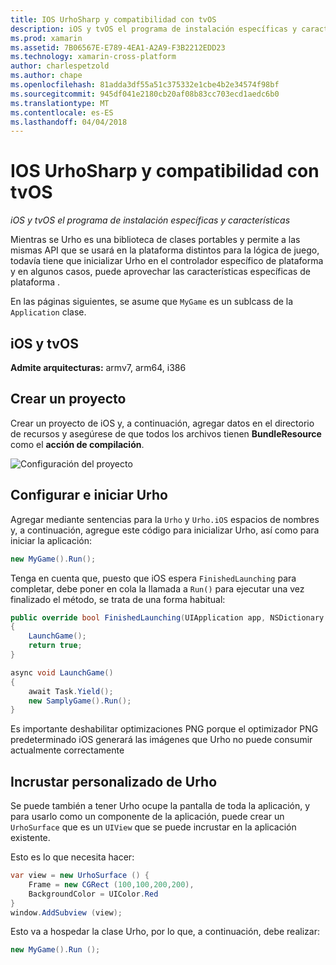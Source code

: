 ```yaml
---
title: IOS UrhoSharp y compatibilidad con tvOS
description: iOS y tvOS el programa de instalación específicas y características para UrhoSharp.
ms.prod: xamarin
ms.assetid: 7B06567E-E789-4EA1-A2A9-F3B2212EDD23
ms.technology: xamarin-cross-platform
author: charlespetzold
ms.author: chape
ms.openlocfilehash: 81adda3df55a51c375332e1cbe4b2e34574f98bf
ms.sourcegitcommit: 945df041e2180cb20af08b83cc703ecd1aedc6b0
ms.translationtype: MT
ms.contentlocale: es-ES
ms.lasthandoff: 04/04/2018
---
```

# <a name="urhosharp-ios-and-tvos-support"></a>IOS UrhoSharp y compatibilidad con tvOS

_iOS y tvOS el programa de instalación específicas y características_

Mientras se Urho es una biblioteca de clases portables y permite a las mismas API que se usará en la plataforma distintos para la lógica de juego, todavía tiene que inicializar Urho en el controlador específico de plataforma y en algunos casos, puede aprovechar las características específicas de plataforma .

En las páginas siguientes, se asume que `MyGame` es un sublcass de la `Application` clase.

## <a name="ios-and-tvos"></a>iOS y tvOS

**Admite arquitecturas:** armv7, arm64, i386

## <a name="creating-a-project"></a>Crear un proyecto

Crear un proyecto de iOS y, a continuación, agregar datos en el directorio de recursos y asegúrese de que todos los archivos tienen **BundleResource** como el **acción de compilación**.

![Configuración del proyecto](ios-images/image-4.png "agregar datos en el directorio de recursos")

## <a name="configuring-and-launching-urho"></a>Configurar e iniciar Urho

Agregar mediante sentencias para la `Urho` y `Urho.iOS` espacios de nombres y, a continuación, agregue este código para inicializar Urho, así como para iniciar la aplicación:

```csharp
new MyGame().Run();
```

Tenga en cuenta que, puesto que iOS espera `FinishedLaunching` para completar, debe poner en cola la llamada a `Run()` para ejecutar una vez finalizado el método, se trata de una forma habitual:

```csharp
public override bool FinishedLaunching(UIApplication app, NSDictionary options)
{
    LaunchGame();
    return true;
}

async void LaunchGame()
{
    await Task.Yield();
    new SamplyGame().Run();
}
```

Es importante deshabilitar optimizaciones PNG porque el optimizador PNG predeterminado iOS generará las imágenes que Urho no puede consumir actualmente correctamente

## <a name="custom-embedding-of-urho"></a>Incrustar personalizado de Urho

Se puede también a tener Urho ocupe la pantalla de toda la aplicación, y para usarlo como un componente de la aplicación, puede crear un `UrhoSurface` que es un `UIView` que se puede incrustar en la aplicación existente.

Esto es lo que necesita hacer:

```csharp
var view = new UrhoSurface () {
    Frame = new CGRect (100,100,200,200),
    BackgroundColor = UIColor.Red
}
window.AddSubview (view);
```

Esto va a hospedar la clase Urho, por lo que, a continuación, debe realizar:

```csharp
new MyGame().Run ();
```

